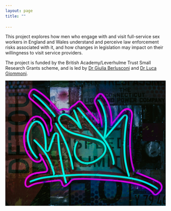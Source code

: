 ```yaml
---
layout: page
title: ""

---
```


This project explores how men who engage with and visit full-service sex workers in England and Wales understand and perceive law enforcement risks associated with it, and how changes in legislation may impact on their willingness to visit service providers.

The project is funded by the British Academy/Leverhulme Trust Small Research Grants scheme, and is led by [Dr Giulia Berlusconi](https://www.surrey.ac.uk/people/giulia-berlusconi) and [Dr Luca Giommoni](https://profiles.cardiff.ac.uk/staff/giommonil).

![Photo by Meriç Dağlı on Unsplash](assets/images/news_3.jpg)
